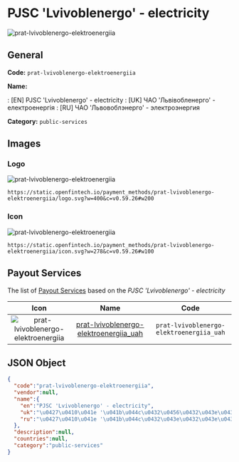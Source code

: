 
# PJSC 'Lvivoblenergo' - electricity 
![prat-lvivoblenergo-elektroenergiia](https://static.openfintech.io/payment_methods/prat-lvivoblenergo-elektroenergiia/logo.svg?w=400&c=v0.59.26#w200)  

## General 
**Code:** `prat-lvivoblenergo-elektroenergiia` 
 
**Name:** 
 
:	[EN] PJSC 'Lvivoblenergo' - electricity 
:	[UK] ЧАО 'Львівобленерго' - електроенергія 
:	[RU] ЧАО 'Львовоблэнерго' - электроэнергия 
 
**Category:** `public-services` 
 

## Images 

### Logo 
![prat-lvivoblenergo-elektroenergiia](https://static.openfintech.io/payment_methods/prat-lvivoblenergo-elektroenergiia/logo.svg?w=400&c=v0.59.26#w200)  

```
https://static.openfintech.io/payment_methods/prat-lvivoblenergo-elektroenergiia/logo.svg?w=400&c=v0.59.26#w200
```  

### Icon 
![prat-lvivoblenergo-elektroenergiia](https://static.openfintech.io/payment_methods/prat-lvivoblenergo-elektroenergiia/icon.svg?w=278&c=v0.59.26#w100)  

```
https://static.openfintech.io/payment_methods/prat-lvivoblenergo-elektroenergiia/icon.svg?w=278&c=v0.59.26#w100
```  

## Payout Services 
 
The list of [Payout Services](/payout-services/) based on the _PJSC 'Lvivoblenergo' - electricity_ 

|Icon|Name|Code| 
|:---:|:---:|:---:| 
|![prat-lvivoblenergo-elektroenergiia](https://static.openfintech.io/payout_methods/prat-lvivoblenergo-elektroenergiia/icon.svg?w=278&c=v0.59.26#w40) |[prat-lvivoblenergo-elektroenergiia_uah](/payout-services/prat-lvivoblenergo-elektroenergiia_uah/)|`prat-lvivoblenergo-elektroenergiia_uah`| 
 

## JSON Object 

```json
{
  "code":"prat-lvivoblenergo-elektroenergiia",
  "vendor":null,
  "name":{
    "en":"PJSC 'Lvivoblenergo' - electricity",
    "uk":"\u0427\u0410\u041e '\u041b\u044c\u0432\u0456\u0432\u043e\u0431\u043b\u0435\u043d\u0435\u0440\u0433\u043e' - \u0435\u043b\u0435\u043a\u0442\u0440\u043e\u0435\u043d\u0435\u0440\u0433\u0456\u044f",
    "ru":"\u0427\u0410\u041e '\u041b\u044c\u0432\u043e\u0432\u043e\u0431\u043b\u044d\u043d\u0435\u0440\u0433\u043e' - \u044d\u043b\u0435\u043a\u0442\u0440\u043e\u044d\u043d\u0435\u0440\u0433\u0438\u044f"
  },
  "description":null,
  "countries":null,
  "category":"public-services"
}
```  
